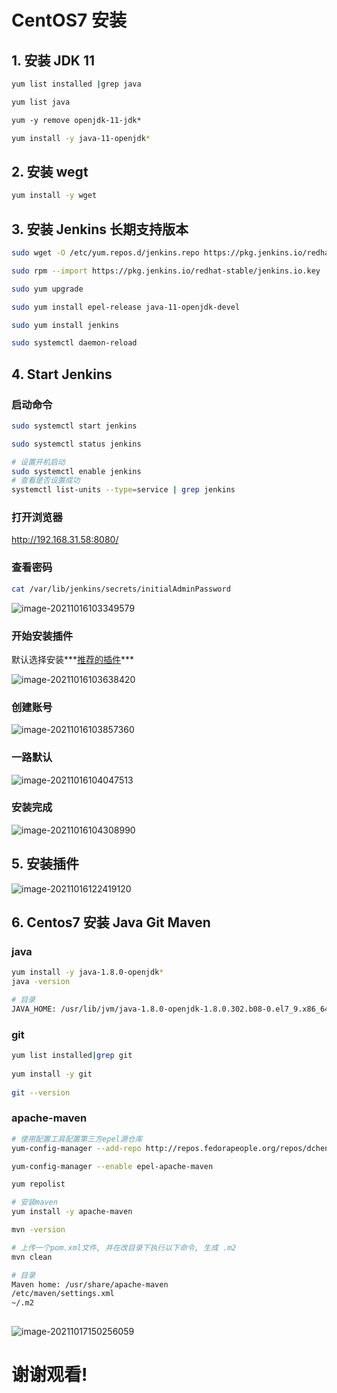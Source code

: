 # CentOS7 安装

## 1. 安装 JDK 11 

```bash
yum list installed |grep java  

yum list java  

yum -y remove openjdk-11-jdk* 

yum install -y java-11-openjdk*
```



## 2. 安装 wegt

```bash
yum install -y wget
```



## 3. 安装 Jenkins 长期支持版本

```bash
sudo wget -O /etc/yum.repos.d/jenkins.repo https://pkg.jenkins.io/redhat-stable/jenkins.repo

sudo rpm --import https://pkg.jenkins.io/redhat-stable/jenkins.io.key

sudo yum upgrade

sudo yum install epel-release java-11-openjdk-devel

sudo yum install jenkins

sudo systemctl daemon-reload

```



## 4. Start Jenkins

### 启动命令

```bash
sudo systemctl start jenkins

sudo systemctl status jenkins

# 设置开机启动
sudo systemctl enable jenkins
# 查看是否设置成功
systemctl list-units --type=service | grep jenkins
```



### 打开浏览器

http://192.168.31.58:8080/



### 查看密码

```bash
cat /var/lib/jenkins/secrets/initialAdminPassword
```

![image-20211016103349579](images/image-20211016103349579.png)



### 开始安装插件

默认选择安装***<u>推荐的插件</u>***

![image-20211016103638420](images/image-20211016103638420.png)



### 创建账号

![image-20211016103857360](images/image-20211016103857360.png)

### 一路默认

![image-20211016104047513](images/image-20211016104047513.png)

### 安装完成

![image-20211016104308990](images/image-20211016104308990.png)



## 5. 安装插件

![image-20211016122419120](images/image-20211016122419120.png)





## 6. Centos7 安装 Java Git Maven

### java

```bash
yum install -y java-1.8.0-openjdk*
java -version

# 目录
JAVA_HOME: /usr/lib/jvm/java-1.8.0-openjdk-1.8.0.302.b08-0.el7_9.x86_64
```



### git

```bash
yum list installed|grep git
 
yum install -y git
  
git --version

```

### apache-maven

```bash
# 使用配置工具配置第三方epel源仓库
yum-config-manager --add-repo http://repos.fedorapeople.org/repos/dchen/apache-maven/epel-apache-maven.repo

yum-config-manager --enable epel-apache-maven

yum repolist 

# 安装maven
yum install -y apache-maven

mvn -version

# 上传一个pom.xml文件, 并在改目录下执行以下命令, 生成 .m2
mvn clean

# 目录
Maven home: /usr/share/apache-maven
/etc/maven/settings.xml
~/.m2
 
```

![image-20211017150256059](images/image-20211017150256059.png)







# 谢谢观看!























